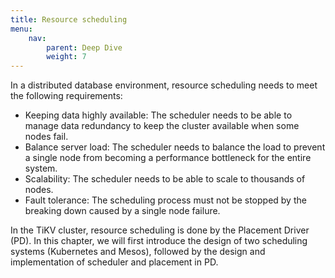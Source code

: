 ```yaml
---
title: Resource scheduling
menu:
    nav:
        parent: Deep Dive
        weight: 7
---
```


In a distributed database environment, resource scheduling needs to meet the following requirements:

- Keeping data highly available: The scheduler needs to be able to manage data redundancy to keep the cluster available when some nodes fail.
- Balance server load: The scheduler needs to balance the load to prevent a single node from becoming a performance bottleneck for the entire system.
- Scalability: The scheduler needs to be able to scale to thousands of nodes.
- Fault tolerance: The scheduling process must not be stopped by the breaking down caused by a single node failure.

In the TiKV cluster, resource scheduling is done by the Placement Driver (PD). In this chapter, we will first introduce the design of two scheduling systems (Kubernetes and Mesos), followed by the design and implementation of scheduler and placement in PD.
